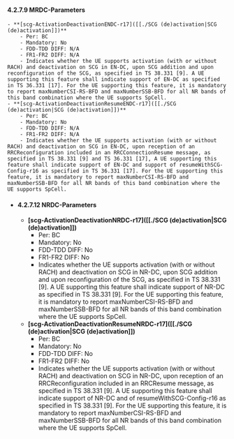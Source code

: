 #### 4.2.7.9 MRDC-Parameters
	- **[scg-ActivationDeactivationENDC-r17]([[./SCG (de)activation|SCG (de)activation]])**
		- Per: BC
		- Mandatory: No
		- FDD-TDD DIFF: N/A
		- FR1-FR2 DIFF: N/A
		- Indicates whether the UE supports activation (with or without RACH) and deactivation on SCG in EN-DC, upon SCG addition and upon reconfiguration of the SCG, as specified in TS 38.331 [9]. A UE supporting this feature shall indicate support of EN-DC as specified in TS 36.331 [17]. For the UE supporting this feature, it is mandatory to report maxNumberCSI-RS-BFD and maxNumberSSB-BFD for all NR bands of this band combination where the UE supports SpCell.
	- **[scg-ActivationDeactivationResumeENDC-r17]([[./SCG (de)activation|SCG (de)activation]])**
		- Per: BC
		- Mandatory: No
		- FDD-TDD DIFF: N/A
		- FR1-FR2 DIFF: N/A
		- Indicates whether the UE supports activation (with or without RACH) and deactivation on SCG in EN-DC, upon reception of an RRCReconfiguration included in an RRCConnectionResume message, as specified in TS 38.331 [9] and TS 36.331 [17], A UE supporting this feature shall indicate support of EN-DC and support of resumeWithSCG-Config-r16 as specified in TS 36.331 [17]. For the UE supporting this feature, it is mandatory to report maxNumberCSI-RS-BFD and maxNumberSSB-BFD for all NR bands of this band combination where the UE supports SpCell.
- #### 4.2.7.12 NRDC-Parameters
	- **[scg-ActivationDeactivationNRDC-r17]([[./SCG (de)activation|SCG (de)activation]])**
		- Per: BC
		- Mandatory: No
		- FDD-TDD DIFF: No
		- FR1-FR2 DIFF: No
		- Indicates whether the UE supports activation (with or without RACH) and deactivation on SCG in NR-DC, upon SCG addition and upon reconfiguration of the SCG, as specified in TS 38.331 [9]. A UE supporting this feature shall indicate support of NR-DC as specified in TS 38.331 [9]. For the UE supporting this feature, it is mandatory to report maxNumberCSI-RS-BFD and maxNumberSSB-BFD for all NR bands of this band combination where the UE supports SpCell.
	- **[scg-ActivationDeactivationResumeNRDC-r17]([[./SCG (de)activation|SCG (de)activation]])**
		- Per: BC
		- Mandatory: No
		- FDD-TDD DIFF: No
		- FR1-FR2 DIFF: No
		- Indicates whether the UE supports activation (with or without RACH) and deactivation on SCG in NR-DC, upon reception of an RRCReconfiguration included in an RRCResume message, as specified in TS 38.331 [9]. A UE supporting this feature shall indicate support of NR-DC and of resumeWithSCG-Config-r16 as specified in TS 38.331 [9]. For the UE supporting this feature, it is mandatory to report maxNumberCSI-RS-BFD and maxNumberSSB-BFD for all NR bands of this band combination where the UE supports SpCell.